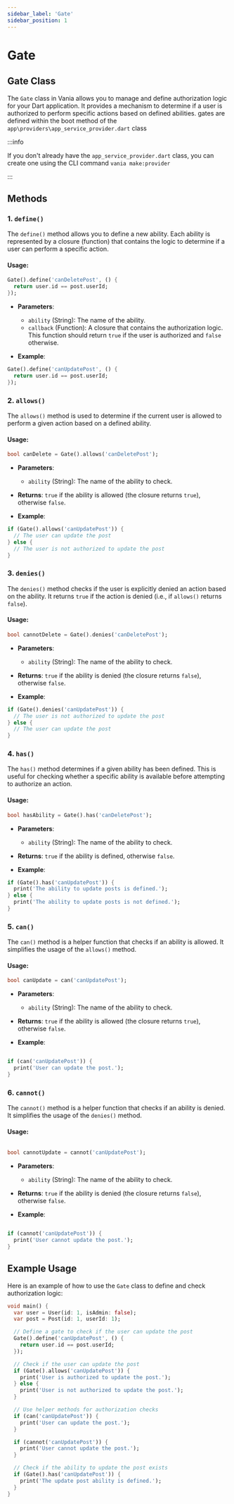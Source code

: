 ```yaml
---
sidebar_label: 'Gate'
sidebar_position: 1
---
```


# Gate

## Gate Class

The `Gate` class in Vania allows you to manage and define authorization logic for your Dart application. It provides a mechanism to determine if a user is authorized to perform specific actions based on defined abilities. gates are defined within the boot method of the `app\providers\app_service_provider.dart` class

:::info

 If you don't already have the `app_service_provider.dart` class, you can create one using the CLI command `vania make:provider`

:::

## Methods

### 1. `define()`

The `define()` method allows you to define a new ability. Each ability is represented by a closure (function) that contains the logic to determine if a user can perform a specific action.

#### Usage:

```dart
Gate().define('canDeletePost', () {
  return user.id == post.userId;
});
```

- **Parameters**:
  - `ability` (String): The name of the ability.
  - `callback` (Function): A closure that contains the authorization logic. This function should return `true` if the user is authorized and `false` otherwise.

- **Example**:

```dart
Gate().define('canUpdatePost', () {
  return user.id == post.userId;
});
```

### 2. `allows()`

The `allows()` method is used to determine if the current user is allowed to perform a given action based on a defined ability.

#### Usage:

```dart
bool canDelete = Gate().allows('canDeletePost');
```

- **Parameters**:
  - `ability` (String): The name of the ability to check.
  
- **Returns**: `true` if the ability is allowed (the closure returns `true`), otherwise `false`.

- **Example**:

```dart
if (Gate().allows('canUpdatePost')) {
  // The user can update the post
} else {
  // The user is not authorized to update the post
}
```


### 3. `denies()`

The `denies()` method checks if the user is explicitly denied an action based on the ability. It returns `true` if the action is denied (i.e., if `allows()` returns `false`).

#### Usage:

```dart
bool cannotDelete = Gate().denies('canDeletePost');
```

- **Parameters**:
  - `ability` (String): The name of the ability to check.
  
- **Returns**: `true` if the ability is denied (the closure returns `false`), otherwise `false`.

- **Example**:

```dart
if (Gate().denies('canUpdatePost')) {
  // The user is not authorized to update the post
} else {
  // The user can update the post
}
```

### 4. `has()`

The `has()` method determines if a given ability has been defined. This is useful for checking whether a specific ability is available before attempting to authorize an action.

#### Usage:

```dart
bool hasAbility = Gate().has('canDeletePost');
```

- **Parameters**:
  - `ability` (String): The name of the ability to check.
  
- **Returns**: `true` if the ability is defined, otherwise `false`.

- **Example**:

```dart
if (Gate().has('canUpdatePost')) {
  print('The ability to update posts is defined.');
} else {
  print('The ability to update posts is not defined.');
}
```

### 5. `can()`

The `can()` method is a helper function that checks if an ability is allowed. It simplifies the usage of the `allows()` method.

#### Usage:

```dart
bool canUpdate = can('canUpdatePost');
```

- **Parameters**:
  - `ability` (String): The name of the ability to check.

- **Returns**: `true` if the ability is allowed (the closure returns `true`), otherwise `false`.

- **Example**:

```dart

if (can('canUpdatePost')) {
  print('User can update the post.');
}

```

### 6. `cannot()`

The `cannot()` method is a helper function that checks if an ability is denied. It simplifies the usage of the `denies()` method.

#### Usage:

```dart

bool cannotUpdate = cannot('canUpdatePost');

```

- **Parameters**:
  - `ability` (String): The name of the ability to check.

- **Returns**: `true` if the ability is denied (the closure returns `false`), otherwise `false`.

- **Example**:

```dart

if (cannot('canUpdatePost')) {
  print('User cannot update the post.');
}

```

## Example Usage

Here is an example of how to use the `Gate` class to define and check authorization logic:

```dart
void main() {
  var user = User(id: 1, isAdmin: false);
  var post = Post(id: 1, userId: 1);

  // Define a gate to check if the user can update the post
  Gate().define('canUpdatePost', () {
    return user.id == post.userId;
  });

  // Check if the user can update the post
  if (Gate().allows('canUpdatePost')) {
    print('User is authorized to update the post.');
  } else {
    print('User is not authorized to update the post.');
  }

  // Use helper methods for authorization checks
  if (can('canUpdatePost')) {
    print('User can update the post.');
  }

  if (cannot('canUpdatePost')) {
    print('User cannot update the post.');
  }

  // Check if the ability to update the post exists
  if (Gate().has('canUpdatePost')) {
    print('The update post ability is defined.');
  }
}
```

